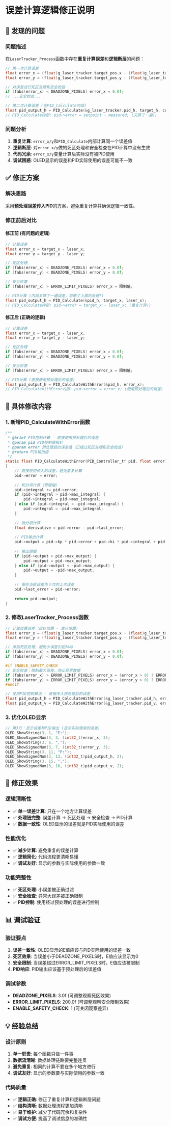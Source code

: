 # 误差计算逻辑修正说明

## 🚨 发现的问题

### 问题描述
在`LaserTracker_Process`函数中存在**重复计算误差**和**逻辑断层**的问题：

```c
// 第一次计算误差
float error_x = (float)g_laser_tracker.target_pos.x - (float)g_laser_tracker.laser_pos.x;
float error_y = (float)g_laser_tracker.target_pos.y - (float)g_laser_tracker.laser_pos.y;

// 对误差进行死区处理和安全检查
if (fabs(error_x) < DEADZONE_PIXELS) error_x = 0.0f;
// ...安全检查...

// 第二次计算误差 (在PID_Calculate内部)
float pid_output_h = PID_Calculate(&g_laser_tracker.pid_h, target_h, current_h);
// PID_Calculate内部: pid->error = setpoint - measured; (又算了一遍!)
```

### 问题分析
1. **重复计算**: `error_x/y`和`PID_Calculate`内部计算同一个误差值
2. **逻辑断层**: 对`error_x/y`做的死区处理和安全检查在PID计算中没有生效
3. **代码冗余**: `error_x/y`变量计算后实际没有被PID使用
4. **调试困惑**: OLED显示的误差和PID实际使用的误差可能不一致

## ✅ 修正方案

### 解决思路
采用**预处理误差传入PID**的方案，避免重复计算并确保逻辑一致性。

### 修正前后对比

#### 修正前 (有问题的逻辑)
```c
// 计算误差
float error_x = target_x - laser_x;
float error_y = target_y - laser_y;

// 死区处理
if (fabs(error_x) < DEADZONE_PIXELS) error_x = 0.0f;
if (fabs(error_y) < DEADZONE_PIXELS) error_y = 0.0f;

// 安全检查
if (fabs(error_x) > ERROR_LIMIT_PIXELS) error_x = 限制值;

// PID计算 (内部又算了一遍误差，忽略了上面的处理!)
float pid_output_h = PID_Calculate(&pid_h, target_x, laser_x);
// PID_Calculate内部: pid->error = target_x - laser_x; (重复计算!)
```

#### 修正后 (正确的逻辑)
```c
// 计算误差
float error_x = target_x - laser_x;
float error_y = target_y - laser_y;

// 死区处理
if (fabs(error_x) < DEADZONE_PIXELS) error_x = 0.0f;
if (fabs(error_y) < DEADZONE_PIXELS) error_y = 0.0f;

// 安全检查
if (fabs(error_x) > ERROR_LIMIT_PIXELS) error_x = 限制值;

// PID计算 (直接使用预处理后的误差)
float pid_output_h = PID_CalculateWithError(&pid_h, error_x);
// PID_CalculateWithError内部: pid->error = error_x; (使用预处理后的误差)
```

## 🔧 具体修改内容

### 1. 新增PID_CalculateWithError函数

```c
/**
 * @brief PID控制计算 - 直接使用预处理后的误差
 * @param pid PID控制器指针
 * @param error 预处理后的误差值（已经过死区处理和安全检查）
 * @return PID输出值
 */
static float PID_CalculateWithError(PID_Controller_t* pid, float error)
{
    // 直接使用传入的误差，避免重复计算
    pid->error = error;
    
    // 积分项计算（带限幅）
    pid->integral += pid->error;
    if (pid->integral > pid->max_integral) {
        pid->integral = pid->max_integral;
    } else if (pid->integral < -pid->max_integral) {
        pid->integral = -pid->max_integral;
    }
    
    // 微分项计算
    float derivative = pid->error - pid->last_error;
    
    // PID输出计算
    pid->output = pid->kp * pid->error + pid->ki * pid->integral + pid->kd * derivative;
    
    // 输出限幅
    if (pid->output > pid->max_output) {
        pid->output = pid->max_output;
    } else if (pid->output < -pid->max_output) {
        pid->output = -pid->max_output;
    }
    
    // 保存当前误差为下次的上次误差
    pid->last_error = pid->error;
    
    return pid->output;
}
```

### 2. 修改LaserTracker_Process函数

```c
// 计算位置误差（目标位置 - 激光位置）
float error_x = (float)g_laser_tracker.target_pos.x - (float)g_laser_tracker.laser_pos.x;
float error_y = (float)g_laser_tracker.target_pos.y - (float)g_laser_tracker.laser_pos.y;

// 添加死区处理，避免小误差引起抖动
if (fabs(error_x) < DEADZONE_PIXELS) error_x = 0.0f;
if (fabs(error_y) < DEADZONE_PIXELS) error_y = 0.0f;

#if ENABLE_SAFETY_CHECK
// 安全检查：限制最大误差，防止异常数据
if (fabs(error_x) > ERROR_LIMIT_PIXELS) error_x = (error_x > 0) ? ERROR_LIMIT_PIXELS : -ERROR_LIMIT_PIXELS;
if (fabs(error_y) > ERROR_LIMIT_PIXELS) error_y = (error_y > 0) ? ERROR_LIMIT_PIXELS : -ERROR_LIMIT_PIXELS;
#endif

// 使用PID控制算法 - 直接传入预处理后的误差
float pid_output_h = PID_CalculateWithError(&g_laser_tracker.pid_h, error_x);
float pid_output_v = PID_CalculateWithError(&g_laser_tracker.pid_v, error_y);
```

### 3. 优化OLED显示

```c
// 第3行：显示误差和PID输出 (显示实际使用的误差)
OLED_ShowString(3, 1, "E:");
OLED_ShowSignedNum(3, 3, (int32_t)error_x, 3);
OLED_ShowString(3, 6, ",");
OLED_ShowSignedNum(3, 7, (int32_t)error_y, 3);
OLED_ShowString(3, 11, "P:");
OLED_ShowSignedNum(3, 13, (int32_t)pid_output_h, 2);
OLED_ShowString(3, 15, ",");
OLED_ShowSignedNum(3, 16, (int32_t)pid_output_v, 2);
```

## 🎯 修正效果

### 逻辑清晰性
- ✅ **单一误差计算**: 只在一个地方计算误差
- ✅ **处理链完整**: 误差计算 → 死区处理 → 安全检查 → PID计算
- ✅ **数据一致性**: OLED显示的误差就是PID实际使用的误差

### 性能优化
- ✅ **减少计算**: 避免重复的误差计算
- ✅ **逻辑简化**: 代码流程更清晰易懂
- ✅ **调试友好**: 显示的参数与实际使用的参数一致

### 功能完整性
- ✅ **死区处理**: 小误差被正确过滤
- ✅ **安全检查**: 异常大误差被正确限制
- ✅ **PID控制**: 使用经过预处理的误差进行控制

## 📊 调试验证

### 验证要点
1. **误差一致性**: OLED显示的E值应该与PID实际使用的误差一致
2. **死区效果**: 当误差小于DEADZONE_PIXELS时，E值应该显示为0
3. **安全限制**: 当误差超过ERROR_LIMIT_PIXELS时，E值应该被限制
4. **PID响应**: PID输出应该基于预处理后的误差值

### 调试参数
- **DEADZONE_PIXELS**: 3.0f (可调整观察死区效果)
- **ERROR_LIMIT_PIXELS**: 200.0f (可调整观察安全限制效果)
- **ENABLE_SAFETY_CHECK**: 1 (可关闭观察差异)

## 💡 经验总结

### 设计原则
1. **单一职责**: 每个函数只做一件事
2. **数据流清晰**: 数据处理链路要完整连贯
3. **避免重复**: 相同的计算不要在多个地方进行
4. **调试友好**: 显示的参数要与实际使用的参数一致

### 代码质量
- ✅ **逻辑正确**: 修正了重复计算和逻辑断层问题
- ✅ **结构清晰**: 数据处理流程更加清晰
- ✅ **易于维护**: 减少了代码冗余和复杂性
- ✅ **调试方便**: 提高了调试信息的准确性
